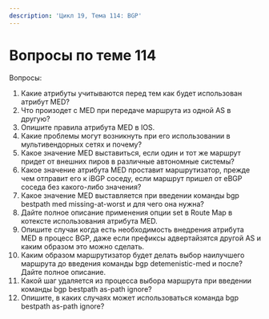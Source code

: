 ```yaml
---
description: 'Цикл 19, Тема 114: BGP'
---
```


# Вопросы по теме 114

Вопросы:

1. Какие атрибуты учитываются перед тем как будет использован атрибут MED?
2. Что произодет с MED при передаче маршрута из одной AS в другую?
3. Опишите правила атрибута MED в IOS.
4. Какие проблемы могут возникнуть при его использовании в мультивендорных сетях и почему?
5. Какое значение MED выставиться, если один и тот же маршрут придет от внешних пиров в различные автономные системы?
6. Какое значение атрибута MED проставит маршрутизатор, прежде чем отправит его к iBGP соседу, если маршрут пришел от eBGP соседа без какого-либо значения?
7. Какое значение MED выставляется при введении команды bgp bestpath med missing-at-worst и для чего она нужна?
8. Дайте полное описание применения опции set в Route Map в котексте использования атрибута MED.
9. Опишите случаи когда есть необходимость внедрения атрибута MED в процесс BGP, даже если префиксы адвертайзятся другой AS и каким образом это можно сделать.
10. Каким образом маршрутизатор будет делать выбор наилучшего маршрута до введения команды bgp detemenistic-med и после? Дайте полное описание.
11. Какой шаг удаляется из процесса выбора маршрута при введении команды bgp bestpath as-path ignore?
12. Опишите, в каких случаях может использоваться команда bgp bestpath as-path ignore?

